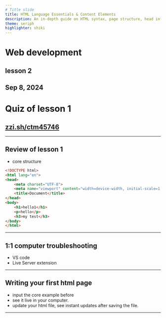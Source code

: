 ```yaml
---
# Title slide
title: HTML Language Essentials & Content Elements
description: An in-depth guide on HTML syntax, page structure, head information, and essential content elements.
theme: seriph
highlighter: shiki
---
```


# Web development

## lesson 2

Sep 8, 2024
---

# Quiz of lesson 1

## [zzi.sh/ctm45746](https://zzi.sh/ctm45746)

---

## Review of lesson 1

- core structure

```html
<!DOCTYPE html>
<html lang="en">
<head>
    <meta charset="UTF-8">
    <meta name="viewport" content="width=device-width, initial-scale=1.0">
    <title>Document</title>
</head>
<body>
    <h1>hello1</h1>
    <p>hello</p>
    <h3>my test</h3>
</body>
</html>
```

---

## 1:1 computer troubleshooting

- VS code
- Live Server extension

---

## Writing your first html page

* input the core example before
* see it live in your computer.
* update your html file, see instant updates after saving the file.

---

